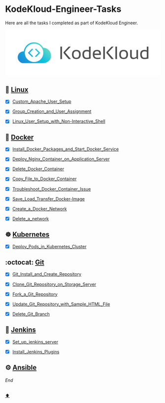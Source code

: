 # KodeKloud-Engineer-Tasks
Here are all the tasks I completed as part of KodeKloud Engineer.

![Logo](https://github.com/harshitsahu2311/KodeKloud-Engineer-Tasks/blob/main/kodekloud.png)


## 🐧 [Linux](Linux)
- [x] [Custom_Apache_User_Setup](https://github.com/harshitsahu2311/KodeKloud-Engineer-Tasks/blob/main/Linux/Custom_Apache_User_Setup.md)
- [x] [Group_Creation_and_User_Assignment](https://github.com/harshitsahu2311/KodeKloud-Engineer-Tasks/blob/main/Linux/Group_Creation_and_User_Assignment.md)
- [x] [Linux_User_Setup_with_Non-Interactive_Shell](https://github.com/harshitsahu2311/KodeKloud-Engineer-Tasks/blob/main/Linux/Linux_User_Setup_with_Non-Interactive_Shell.md) 


## 🐋 [Docker](Docker)
- [x] [Install_Docker_Packages_and_Start_Docker_Service](https://github.com/harshitsahu2311/KodeKloud-Engineer-Tasks/blob/main/Docker/Install_Docker_Packages_and_Start_Docker_Service.md)
- [x] [Deploy_Nginx_Container_on_Application_Server](https://github.com/harshitsahu2311/KodeKloud-Engineer-Tasks/blob/main/Docker/Deploy_Nginx_Container_on_Application_Server.md)
- [x] [Delete_Docker_Container](https://github.com/harshitsahu2311/KodeKloud-Engineer-Tasks/blob/main/Docker/Delete_Docker_Container.md)
- [x] [Copy_File_to_Docker_Container](https://github.com/harshitsahu2311/KodeKloud-Engineer-Tasks/blob/main/Docker/Copy_File_to_Docker_Container.md)
- [x] [Troubleshoot_Docker_Container_Issue](https://github.com/harshitsahu2311/KodeKloud-Engineer-Tasks/blob/main/Docker/Troubleshoot_Docker_Container_Issue.md)
- [x] [Save_Load_Transfer_Docker-Image](https://github.com/harshitsahu2311/KodeKloud-Engineer-Tasks/blob/main/Docker/Save_Load_Transfer_Docker-Image.md)
- [x] [Create_a_Docker_Network](https://github.com/harshitsahu2311/KodeKloud-Engineer-Tasks/blob/main/Docker/Create_a_Docker_Network.md)
- [x] [Delete_a_network](https://github.com/harshitsahu2311/KodeKloud-Engineer-Tasks/blob/main/Docker/Delete_a_network.md) 


## ☸️ [Kubernetes](Kubernetes)
- [x] [Deploy_Pods_in_Kubernetes_Cluster](https://github.com/harshitsahu2311/KodeKloud-Engineer-Tasks/blob/main/Kubernetes/Deploy_Pods_in_Kubernetes_Cluster.md)

## :octocat: [Git](Git)
- [x] [Git_Install_and_Create_Repository](https://github.com/harshitsahu2311/KodeKloud-Engineer-Tasks/blob/main/Git/Git_Install_and_Create_Repository.md)
- [x] [Clone_Git_Repository_on_Storage_Server](https://github.com/harshitsahu2311/KodeKloud-Engineer-Tasks/blob/main/Git/Clone_Git_Repository_on_Storage_Server.md)
- [x] [Fork_a_Git_Repository](https://github.com/harshitsahu2311/KodeKloud-Engineer-Tasks/blob/main/Git/Fork_a_Git_Repository.md)
- [x] [Update_Git_Repository_with_Sample_HTML_File](https://github.com/harshitsahu2311/KodeKloud-Engineer-Tasks/blob/main/Git/Update_Git_Repository_with_Sample_HTML_File.md)
- [x] [Delete_Git_Branch](https://github.com/harshitsahu2311/KodeKloud-Engineer-Tasks/blob/main/Git/Delete_Git_Branch.md) 


## 🚀 [Jenkins](Jenkins)
- [x] [Set_up_jenkins_server](https://github.com/harshitsahu2311/KodeKloud-Engineer-Tasks/blob/main/Jenkins/Set_up_jenkins_server.md)
- [x] [Install_Jenkins_Plugins](https://github.com/harshitsahu2311/KodeKloud-Engineer-Tasks/blob/main/Jenkins/Install_Jenkins_Plugins.md) 


## ⚙️ [Ansible](Ansible)


###### End     
[:arrow_up:](#KodeKloud-Engineer-Tasks) 


